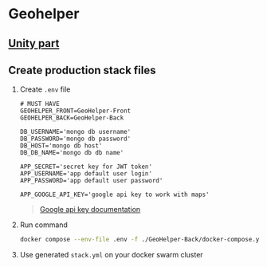 # Geohelper

## [Unity part](https://github.com/RTUITLab/GeoHelperUnity)

## Create production stack files
1. Create `.env` file
    ```env
    # MUST HAVE
    GEOHELPER_FRONT=GeoHelper-Front
    GEOHELPER_BACK=GeoHelper-Back

    DB_USERNAME='mongo db username'
    DB_PASSWORD='mongo db password'
    DB_HOST='mongo db host'
    DB_DB_NAME='mongo db db name'

    APP_SECRET='secret key for JWT token'
    APP_USERNAME='app default user login'
    APP_PASSWORD='app default user password'

    APP_GOOGLE_API_KEY='google api key to work with maps'
    ```
    > [Google api key documentation](https://developers.google.com/maps/documentation/javascript/get-api-key)
2. Run command
    ```bash
    docker compose --env-file .env -f ./GeoHelper-Back/docker-compose.yml -f ./GeoHelper-Back/docker-compose.prod.yml -f ./GeoHelper-Front/docker-compose.yml -f ./GeoHelper-Front/docker-compose.prod.yml config > stack.yml
    ```
3. Use generated `stack.yml` on your docker swarm cluster
